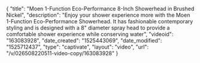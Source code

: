 {
    "title": "Moen 1-Function Eco-Performance 8-Inch Showerhead in Brushed Nickel",
    "description": "Enjoy your shower experience more with the Moen 1-Function Eco-Performance Showerhead. It has fashionable contemporary styling and is designed with a 8\" diameter spray head to provide a comfortable shower experience while conserving water",
    "videoid": "163083928",
    "date_created": "1525443069",
    "date_modified": "1525712437",
    "type": "captivate",
    "layout": "video",
    "url": "\/v\/026508220511-video-copy\/163083928"
}